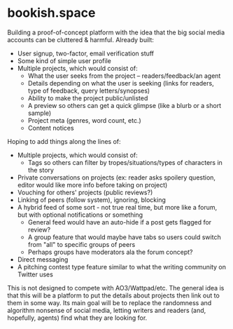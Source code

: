 # bookish.space

Building a proof-of-concept platform with the idea that the big social media accounts can be cluttered & harmful. Already built:

- User signup, two-factor, email verification stuff
- Some kind of simple user profile
- Multiple projects, which would consist of:
  - What the user seeks from the project – readers/feedback/an agent
  - Details depending on what the user is seeking (links for readers, type of feedback, query letters/synopses)
  - Ability to make the project public/unlisted
  - A preview so others can get a quick glimpse (like a blurb or a short sample)
  - Project meta (genres, word count, etc.)
  - Content notices

Hoping to add things along the lines of:

- Multiple projects, which would consist of:
  - Tags so others can filter by tropes/situations/types of characters in the story
- Private conversations on projects (ex: reader asks spoilery question, editor would like more info before taking on project)
- Vouching for others' projects (public reviews?)
- Linking of peers (follow system), ignoring, blocking
- A hybrid feed of some sort - not true real time, but more like a forum, but with optional notifications or something
  - General feed would have an auto-hide if a post gets flagged for review?
  - A group feature that would maybe have tabs so users could switch from "all" to specific groups of peers
  - Perhaps groups have moderators ala the forum concept?
- Direct messaging
- A pitching contest type feature similar to what the writing community on Twitter uses

This is not designed to compete with AO3/Wattpad/etc. The general idea is that this will be a platform to put the details about projects then link out to them in some way. Its main goal will be to replace the randomness and algorithm nonsense of social media, letting writers and readers (and, hopefully, agents) find what they are looking for.
